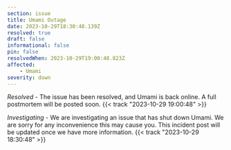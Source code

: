 ```yaml
---
section: issue
title: Umami Outage
date: 2023-10-29T18:30:48.139Z
resolved: true
draft: false
informational: false
pin: false
resolvedWhen: 2023-10-29T19:00:48.823Z
affected:
    - Umami
severity: down
---
```

*Resolved* - The issue has been resolved, and Umami is back online. A full postmortem will be posted soon. {{< track "2023-10-29 19:00:48" >}}

*Investigating* - We are investigating an issue that has shut down Umami. We are sorry for any inconvenience this may cause you. This incident post will be updated once we have more information. {{< track "2023-10-29 18:30:48" >}}